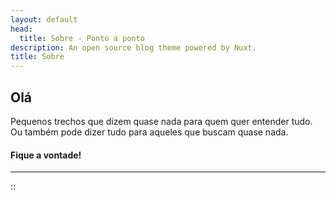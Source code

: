```yaml
---
layout: default
head:
  title: Sobre - Ponto a ponto
description: An open source blog theme powered by Nuxt.
title: Sobre
---
```


## Olá

Pequenos trechos que dizem quase nada para quem quer entender tudo.
Ou também pode dizer tudo para aqueles que buscam quase nada.

#### Fique a vontade!

---

::
